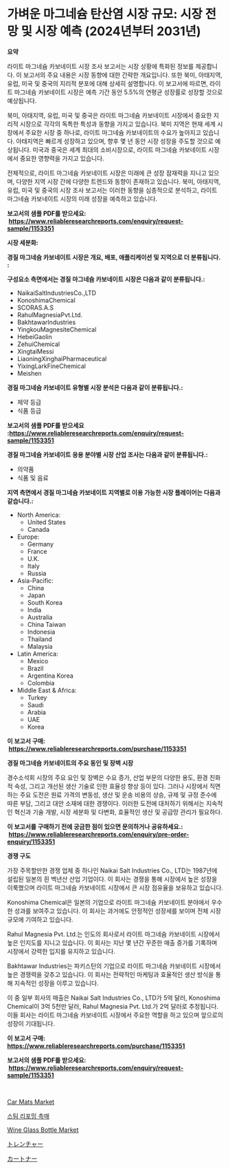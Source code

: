 <p><h1>가벼운 마그네슘 탄산염 시장 규모: 시장 전망 및 시장 예측 (2024년부터 2031년)</h1></p><p><strong>요약</strong></p>
<p><p>라이트 마그네슘 카보네이트 시장 조사 보고서는 시장 상황에 특화된 정보를 제공합니다. 이 보고서의 주요 내용은 시장 동향에 대한 간략한 개요입니다. 또한 북미, 아태지역, 유럽, 미국 및 중국의 지리적 분포에 대해 상세히 설명합니다. 이 보고서에 따르면, 라이트 마그네슘 카보네이트 시장은 예측 기간 동안 5.5%의 연평균 성장률로 성장할 것으로 예상됩니다.</p><p>북미, 아태지역, 유럽, 미국 및 중국은 라이트 마그네슘 카보네이트 시장에서 중요한 지리적 시장으로 각각의 독특한 특성과 동향을 가지고 있습니다. 북미 지역은 현재 세계 시장에서 주요한 시장 중 하나로, 라이트 마그네슘 카보네이트의 수요가 높아지고 있습니다. 아태지역은 빠르게 성장하고 있으며, 향후 몇 년 동안 시장 성장을 주도할 것으로 예상됩니다. 미국과 중국은 세계 최대의 소비시장으로, 라이트 마그네슘 카보네이트 시장에서 중요한 영향력을 가지고 있습니다.</p><p>전체적으로, 라이트 마그네슘 카보네이트 시장은 미래에 큰 성장 잠재력을 지니고 있으며, 다양한 지역 시장 간에 다양한 트렌드와 동향이 존재하고 있습니다. 북미, 아태지역, 유럽, 미국 및 중국의 시장 조사 보고서는 이러한 동향을 심층적으로 분석하고, 라이트 마그네슘 카보네이트 시장의 미래 성장을 예측하고 있습니다.</p></p>
<p><strong>보고서의 샘플 PDF를 받으세요: &nbsp;<a href="https://www.reliableresearchreports.com/enquiry/request-sample/1153351">https://www.reliableresearchreports.com/enquiry/request-sample/1153351</a></strong></p>
<p><strong>시장 세분화:</strong></p>
<p><strong> 경질 마그네슘 카보네이트 시장은 개요, 배포, 애플리케이션 및 지역으로 더 분류됩니다. :</strong></p>
<p><strong>구성요소 측면에서는 경질 마그네슘 카보네이트 시장은 다음과 같이 분류됩니다.:</strong></p>
<p><ul><li>NaikaiSaltIndustriesCo.,LTD</li><li>KonoshimaChemical</li><li>SCORAS.A.S</li><li>RahulMagnesiaPvt.Ltd.</li><li>BakhtawarIndustries</li><li>YingkouMagnesiteChemical</li><li>HebeiGaolin</li><li>ZehuiChemical</li><li>XingtaiMessi</li><li>LiaoningXinghaiPharmaceutical</li><li>YixingLarkFineChemical</li><li>Meishen</li></ul></p>
<p><strong> 경질 마그네슘 카보네이트 유형별 시장 분석은 다음과 같이 분류됩니다.:</strong></p>
<p><ul><li>제약 등급</li><li>식품 등급</li></ul></p>
<p><strong>보고서의 샘플 PDF를 받으세요 :<a href="https://www.reliableresearchreports.com/enquiry/request-sample/1153351">https://www.reliableresearchreports.com/enquiry/request-sample/1153351</a></strong></p>
<p><strong> 경질 마그네슘 카보네이트 응용 분야별 시장 산업 조사는 다음과 같이 분류됩니다.:</strong></p>
<p><ul><li>의약품</li><li>식품 및 음료</li></ul></p>
<p><strong>지역 측면에서 경질 마그네슘 카보네이트 지역별로 이용 가능한 시장 플레이어는 다음과 같습니다.:</strong></p>
<p><ul>
    <li>
        North America:
        <ul>
            <li>United States</li>
            <li>Canada</li>
        </ul>
    </li>
    <li>
        Europe:
        <ul>
            <li>Germany</li>
            <li>France</li>
            <li>U.K.</li>
            <li>Italy</li>
            <li>Russia</li>
        </ul>
    </li>
    <li>
        Asia-Pacific:
        <ul>
            <li>China</li>
            <li>Japan</li>
            <li>South Korea</li>
            <li>India</li>
            <li>Australia</li>
            <li>China Taiwan</li>
            <li>Indonesia</li>
            <li>Thailand</li>
            <li>Malaysia</li>
        </ul>
    </li>
    <li>
        Latin America:
        <ul>
            <li>Mexico</li>
            <li>Brazil</li>
            <li>Argentina Korea</li>
            <li>Colombia</li>
        </ul>
    </li>
    <li>
        Middle East & Africa:
        <ul>
            <li>Turkey</li>
            <li>Saudi</li>
            <li>Arabia</li>
            <li>UAE</li>
            <li>Korea</li>
        </ul>
    </li>
    </ul></p>
<p><strong>이 보고서 구매: &nbsp;<a href="https://www.reliableresearchreports.com/purchase/1153351">https://www.reliableresearchreports.com/purchase/1153351</a></strong></p>
<p><strong>경질 마그네슘 카보네이트의 주요 동인 및 장벽 시장</strong></p>
<p><p>경수소석회 시장의 주요 요인 및 장벽은 수요 증가, 산업 부문의 다양한 용도, 환경 친화적 속성, 그리고 개선된 생산 기술로 인한 효율성 향상 등이 있다. 그러나 시장에서 직면하는 주요 도전은 원료 가격의 변동성, 생산 및 운송 비용의 상승, 규제 및 규정 준수에 따른 부담, 그리고 대안 소재에 대한 경쟁이다. 이러한 도전에 대처하기 위해서는 지속적인 혁신과 기술 개발, 시장 세분화 및 다변화, 효율적인 생산 및 공급망 관리가 필요하다.</p></p>
<p><strong>이 보고서를 구매하기 전에 궁금한 점이 있으면 문의하거나 공유하세요.: &nbsp;<a href="https://www.reliableresearchreports.com/enquiry/pre-order-enquiry/1153351">https://www.reliableresearchreports.com/enquiry/pre-order-enquiry/1153351</a></strong></p>
<p><strong>경쟁 구도</strong></p>
<p><p>가장 주목할만한 경쟁 업체 중 하나인 Naikai Salt Industries Co., LTD는 1987년에 설립된 일본의 흰 백년산 산업 기업이다. 이 회사는 경쟁을 통해 시장에서 높은 성장을 이룩했으며 라이트 마그네슘 카보네이트 시장에서 큰 시장 점유율을 보유하고 있습니다.</p><p>Konoshima Chemical은 일본의 기업으로 라이트 마그네슘 카보네이트 분야에서 우수한 성과를 보여주고 있습니다. 이 회사는 과거에도 안정적인 성장세를 보이며 전체 시장 규모에 기여하고 있습니다.</p><p>Rahul Magnesia Pvt. Ltd.는 인도의 회사로서 라이트 마그네슘 카보네이트 시장에서 높은 인지도를 지니고 있습니다. 이 회사는 지난 몇 년간 꾸준한 매출 증가를 기록하며 시장에서 강력한 입지를 유지하고 있습니다.</p><p>Bakhtawar Industries는 파키스탄의 기업으로 라이트 마그네슘 카보네이트 시장에서 높은 경쟁력을 갖추고 있습니다. 이 회사는 전략적인 마케팅과 효율적인 생산 방식을 통해 지속적인 성장을 이루고 있습니다.</p><p>이 중 일부 회사의 매출은 Naikai Salt Industries Co., LTD가 5억 달러, Konoshima Chemical이 3억 5천만 달러, Rahul Magnesia Pvt. Ltd.가 2억 달러로 추정됩니다. 이들 회사는 라이트 마그네슘 카보네이트 시장에서 주요한 역할을 하고 있으며 앞으로의 성장이 기대됩니다.</p></p>
<p><strong>이 보고서 구매: &nbsp; <a href="https://www.reliableresearchreports.com/purchase/1153351">https://www.reliableresearchreports.com/purchase/1153351</a></strong></p>
<p><strong>보고서의 샘플 PDF를 받으세요: &nbsp;<a href="https://www.reliableresearchreports.com/enquiry/request-sample/1153351">https://www.reliableresearchreports.com/enquiry/request-sample/1153351</a></strong><strong></strong></p>
<p>&nbsp;</p>
<p><p><a href="https://github.com/lylyparadise/Market-Research-Report-List-2/blob/main/car-mats-market.md">Car Mats Market</a></p><p><a href="https://github.com/vsap75a286l/Market-Research-Report-List-1/blob/main/16533233518.md">스팀 리포밍 촉매</a></p><p><a href="https://github.com/johnbach50/Market-Research-Report-List-2/blob/main/wine-glass-bottle-market.md">Wine Glass Bottle Market</a></p><p><a href="https://github.com/joaejkdzgyljvo6/Market-Research-Report-List-1/blob/main/95976253915.md">トレンチャー</a></p><p><a href="https://github.com/ppmazlotr77499/Market-Research-Report-List-1/blob/main/19284753914.md">カートナー</a></p></p>